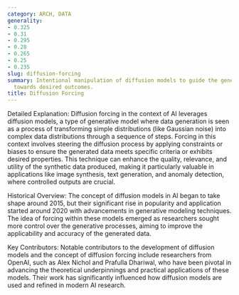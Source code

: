 ```yaml
---
category: ARCH, DATA
generality:
- 0.325
- 0.31
- 0.295
- 0.28
- 0.265
- 0.25
- 0.235
slug: diffusion-forcing
summary: Intentional manipulation of diffusion models to guide the generation of data
  towards desired outcomes.
title: Diffusion Forcing
---
```


Detailed Explanation:
Diffusion forcing in the context of AI leverages diffusion models, a type of generative model where data generation is seen as a process of transforming simple distributions (like Gaussian noise) into complex data distributions through a sequence of steps. Forcing in this context involves steering the diffusion process by applying constraints or biases to ensure the generated data meets specific criteria or exhibits desired properties. This technique can enhance the quality, relevance, and utility of the synthetic data produced, making it particularly valuable in applications like image synthesis, text generation, and anomaly detection, where controlled outputs are crucial.

Historical Overview:
The concept of diffusion models in AI began to take shape around 2015, but their significant rise in popularity and application started around 2020 with advancements in generative modeling techniques. The idea of forcing within these models emerged as researchers sought more control over the generative processes, aiming to improve the applicability and accuracy of the generated data.

Key Contributors:
Notable contributors to the development of diffusion models and the concept of diffusion forcing include researchers from OpenAI, such as Alex Nichol and Prafulla Dhariwal, who have been pivotal in advancing the theoretical underpinnings and practical applications of these models. Their work has significantly influenced how diffusion models are used and refined in modern AI research.
